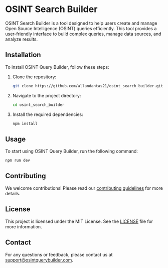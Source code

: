# OSINT Search Builder

OSINT Search Builder is a tool designed to help users create and manage Open Source Intelligence (OSINT) queries efficiently. This tool provides a user-friendly interface to build complex queries, manage data sources, and analyze results.

## Installation

To install OSINT Query Builder, follow these steps:

1. Clone the repository:
    ```bash
    git clone https://github.com/allandantas21/osint_search_builder.git
    ```
2. Navigate to the project directory:
    ```bash
    cd osint_search_builder
    ```
3. Install the required dependencies:
    ```bash
    npm install
    ```

## Usage

To start using OSINT Query Builder, run the following command:
```bash
npm run dev
```

## Contributing

We welcome contributions! Please read our [contributing guidelines](CONTRIBUTING.md) for more details.

## License

This project is licensed under the MIT License. See the [LICENSE](LICENSE) file for more information.

## Contact

For any questions or feedback, please contact us at [support@osintquerybuilder.com](mailto:support@osintquerybuilder.com).
